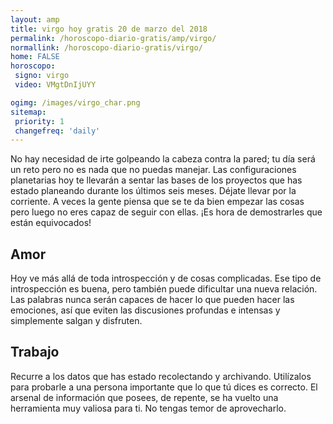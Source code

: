 ```yaml
---
layout: amp
title: virgo hoy gratis 20 de marzo del 2018 
permalink: /horoscopo-diario-gratis/amp/virgo/
normallink: /horoscopo-diario-gratis/virgo/
home: FALSE
horoscopo:
 signo: virgo
 video: VMgtDnIjUYY

ogimg: /images/virgo_char.png
sitemap:
 priority: 1
 changefreq: 'daily'
---
```



No hay necesidad de irte golpeando la cabeza contra la pared; tu día será un reto pero no es nada que no puedas manejar. Las configuraciones planetarias hoy te llevarán a sentar las bases de los proyectos que has estado planeando durante los últimos seis meses. Déjate llevar por la corriente. A veces la gente piensa que se te da bien empezar las cosas pero luego no eres capaz de seguir con ellas. ¡Es hora de demostrarles que están equivocados!

## Amor

Hoy ve más allá de toda introspección y de cosas complicadas. Ese tipo de introspección es buena, pero también puede dificultar una nueva relación. Las palabras nunca serán capaces de hacer lo que pueden hacer las emociones, así que eviten las discusiones profundas e intensas y simplemente salgan y disfruten.

## Trabajo

Recurre a los datos que has estado recolectando y archivando. Utilízalos para probarle a una persona importante que lo que tú dices es correcto. El arsenal de información que posees, de repente, se ha vuelto una herramienta muy valiosa para ti. No tengas temor de aprovecharlo.